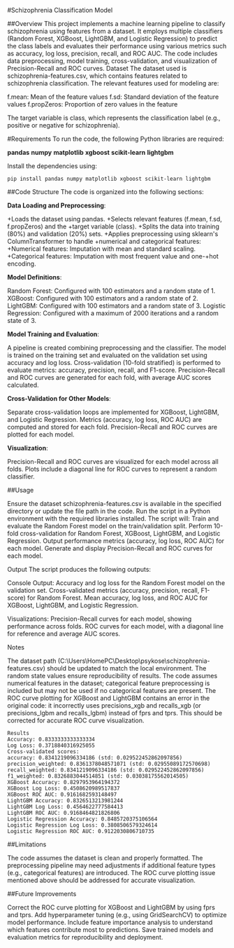 #Schizophrenia Classification Model

##Overview
This project implements a machine learning pipeline to classify schizophrenia using features from a dataset. It employs multiple classifiers (Random Forest, XGBoost, LightGBM, and Logistic Regression) to predict the class labels and evaluates their performance using various metrics such as accuracy, log loss, precision, recall, and ROC AUC. The code includes data preprocessing, model training, cross-validation, and visualization of Precision-Recall and ROC curves.
Dataset
The dataset used is schizophrenia-features.csv, which contains features related to schizophrenia classification. The relevant features used for modeling are:

f.mean: Mean of the feature values
f.sd: Standard deviation of the feature values
f.propZeros: Proportion of zero values in the feature

The target variable is class, which represents the classification label (e.g., positive or negative for schizophrenia).

#Requirements
To run the code, the following Python libraries are required:

**pandas**
**numpy**
**matplotlib**
**xgboost**
**scikit-learn**
**lightgbm**

Install the dependencies using:
```
pip install pandas numpy matplotlib xgboost scikit-learn lightgbm
```
##Code Structure
The code is organized into the following sections:

**Data Loading and Preprocessing**:

+Loads the dataset using pandas.
+Selects relevant features (f.mean, f.sd, f.propZeros) and the +target variable (class).
+Splits the data into training (80%) and validation (20%) sets.
+Applies preprocessing using sklearn's ColumnTransformer to handle +numerical and categorical features:
+Numerical features: Imputation with mean and standard scaling.
+Categorical features: Imputation with most frequent value and one-+hot encoding.




**Model Definitions**:

Random Forest: Configured with 100 estimators and a random state of 1.
XGBoost: Configured with 100 estimators and a random state of 2.
LightGBM: Configured with 100 estimators and a random state of 3.
Logistic Regression: Configured with a maximum of 2000 iterations and a random state of 3.


**Model Training and Evaluation**:

A pipeline is created combining preprocessing and the classifier.
The model is trained on the training set and evaluated on the validation set using accuracy and log loss.
Cross-validation (10-fold stratified) is performed to evaluate metrics: accuracy, precision, recall, and F1-score.
Precision-Recall and ROC curves are generated for each fold, with average AUC scores calculated.


**Cross-Validation for Other Models**:

Separate cross-validation loops are implemented for XGBoost, LightGBM, and Logistic Regression.
Metrics (accuracy, log loss, ROC AUC) are computed and stored for each fold.
Precision-Recall and ROC curves are plotted for each model.


**Visualization**:

Precision-Recall and ROC curves are visualized for each model across all folds.
Plots include a diagonal line for ROC curves to represent a random classifier.



##Usage

Ensure the dataset schizophrenia-features.csv is available in the specified directory or update the file path in the code.
Run the script in a Python environment with the required libraries installed.
The script will:
Train and evaluate the Random Forest model on the train/validation split.
Perform 10-fold cross-validation for Random Forest, XGBoost, LightGBM, and Logistic Regression.
Output performance metrics (accuracy, log loss, ROC AUC) for each model.
Generate and display Precision-Recall and ROC curves for each model.



Output
The script produces the following outputs:

Console Output:
Accuracy and log loss for the Random Forest model on the validation set.
Cross-validated metrics (accuracy, precision, recall, F1-score) for Random Forest.
Mean accuracy, log loss, and ROC AUC for XGBoost, LightGBM, and Logistic Regression.


Visualizations:
Precision-Recall curves for each model, showing performance across folds.
ROC curves for each model, with a diagonal line for reference and average AUC scores.



Notes

The dataset path (C:\Users\HomePC\Desktop\psykose\schizophrenia-features.csv) should be updated to match the local environment.
The random state values ensure reproducibility of results.
The code assumes numerical features in the dataset; categorical feature preprocessing is included but may not be used if no categorical features are present.
The ROC curve plotting for XGBoost and LightGBM contains an error in the original code: it incorrectly uses precisions_xgb and recalls_xgb (or precisions_lgbm and recalls_lgbm) instead of fprs and tprs. This should be corrected for accurate ROC curve visualization.
```
Results
Accuracy: 0.8333333333333334
Log Loss: 0.3718840316925055
Cross-validated scores:
accuracy: 0.8341219096334186 (std: 0.029522452862097856)
precision_weighted: 0.8361378048571071 (std: 0.02955089172570698)
recall_weighted: 0.8341219096334186 (std: 0.029522452862097856)
f1_weighted: 0.8326883044514851 (std: 0.03038175562014505)
XGBoost Accuracy: 0.8297953964194372
XGBoost Log Loss: 0.4508620989517837
XGBoost ROC AUC: 0.9161682593148497
LightGBM Accuracy: 0.8326513213981244
LightGBM Log Loss: 0.4564622777584413
LightGBM ROC AUC: 0.9168464821826806
Logistic Regression Accuracy: 0.8485720375106564
Logistic Regression Log Loss: 0.3808506579324614
Logistic Regression ROC AUC: 0.9122030806710735
```
##Limitations

The code assumes the dataset is clean and properly formatted.
The preprocessing pipeline may need adjustments if additional feature types (e.g., categorical features) are introduced.
The ROC curve plotting issue mentioned above should be addressed for accurate visualization.

##Future Improvements

Correct the ROC curve plotting for XGBoost and LightGBM by using fprs and tprs.
Add hyperparameter tuning (e.g., using GridSearchCV) to optimize model performance.
Include feature importance analysis to understand which features contribute most to predictions.
Save trained models and evaluation metrics for reproducibility and deployment.


